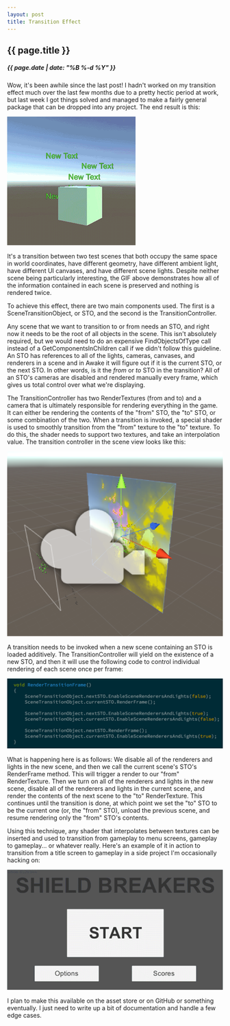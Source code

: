 ```yaml
---
layout: post
title: Transition Effect
---
```

{{ page.title }}
----------------
<h5>{{ page.date | date: "%B %-d %Y" }}</h5>

Wow, it's been awhile since the last post! I hadn't worked on my transition
effect much over the last few months due to a pretty hectic period at work, but
last week I got things solved and managed to make a fairly general package
that can be dropped into any project. The end result is this:

<img src="/images/2016/July/TransitionDemonstration.gif">

It's a transition between two test scenes that both occupy the same space in
world coordinates, have different geometry, have different ambient light, have
different UI canvases, and have different scene lights. Despite neither scene
being particularly interesting, the GIF above demonstrates how all of the
information contained in each scene is preserved and nothing is rendered twice.

To achieve this effect, there are two main components used. The first is a
SceneTransitionObject, or STO, and the second is the TransitionController.

Any scene that we want to transition to or from needs an STO, and right now it needs
to be the root of all objects in the scene. This isn't absolutely required, but
we would need to do an expensive FindObjectsOfType call instead of a
GetComponentsInChildren call if we didn't follow this guideline. An STO has
references to all of the lights, cameras, canvases, and renderers in a scene and
in Awake it will figure out if it is the current STO, or the next STO. In other
words, is it the *from* or *to* STO in the transition? All of an STO's cameras
are disabled and rendered manually every frame, which gives us total control
over what we're displaying.

The TransitionController has two RenderTextures (from and to) and a camera that
is ultimately responsible for rendering everything in the game. It can either be
rendering the contents of the "from" STO, the "to" STO, or some combination of
the two. When a transition is invoked, a special shader is used to smoothly
transition from the "from" texture to the "to" texture. To do this, the shader
needs to support two textures, and take an interpolation value.
The transition controller in the scene view looks like this:

<img src="/images/2016/July/RenderingQuad.png">

A transition needs to be invoked when a new scene containing an STO is loaded
additively. The TransitionController will yield on the existence of a new STO,
and then it will use the following code to control individual rendering of each
scene once per frame:

<img src="/images/2016/July/RenderTransitionFrameSample.png">

What is happening here is as follows: We disable all of the renderers and lights
in the new scene, and then we call the current scene's STO's RenderFrame method.
This will trigger a render to our "from" RenderTexture. Then we turn on all of
the renderers and lights in the new scene, disable all of the renderers and lights
in the current scene, and render the contents of the next scene to the "to" RenderTexture.
This continues until the transition is done, at which point we set the "to" STO to
be the current one (or, the "from" STO), unload the previous scene, and resume
rendering only the "from" STO's contents.

Using this technique, any shader that interpolates between textures can be inserted
and used to transition from gameplay to menu screens, gameplay to gameplay... or
whatever really. Here's an example of it in action to transition from a title screen
to gameplay in a side project I'm occasionally hacking on:

<img src="/images/2016/July/GameTransition.gif">

I plan to make this available on the asset store or on GitHub or something
eventually. I just need to write up a bit of documentation and handle a few edge
cases.
